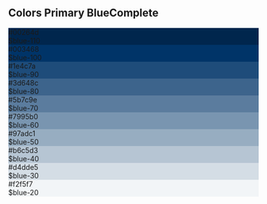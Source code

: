 <h2>Colors Primary Blue<span class="status complete">Complete</span></h2>
<div class="ndpl-component__colors ndpl-cf">
			<div class="ndpl-component__color-container">
				<div class="ndpl-component__color" style="background-color: rgb(0, 38, 77);">
					<div>
						#00264d<br>$blue-110
					</div>
				</div>
			</div><div class="ndpl-component__color-container">
				<div class="ndpl-component__color" style="background-color: rgb(0, 52, 104);">
					<div>
						#003468<br>$blue-100
					</div>
				</div>
			</div><div class="ndpl-component__color-container">
				<div class="ndpl-component__color" style="background-color: rgb(30, 76, 122);">
					<div>
						#1e4c7a<br>$blue-90
					</div>
				</div>
			</div><div class="ndpl-component__color-container">
				<div class="ndpl-component__color" style="background-color: rgb(61, 100, 140);">
					<div>
						#3d648c<br>$blue-80
					</div>
				</div>
			</div><div class="ndpl-component__color-container">
				<div class="ndpl-component__color" style="background-color: rgb(91, 124, 158);">
					<div>
						#5b7c9e<br>$blue-70
					</div>
				</div>
			</div><div class="ndpl-component__color-container">
				<div class="ndpl-component__color" style="background-color: rgb(121, 149, 176);">
					<div>
						#7995b0<br>$blue-60
					</div>
				</div>
			</div><div class="ndpl-component__color-container">
				<div class="ndpl-component__color" style="background-color: rgb(151, 173, 193);">
					<div>
						#97adc1<br>$blue-50
					</div>
				</div>
			</div><div class="ndpl-component__color-container">
				<div class="ndpl-component__color" style="background-color: rgb(182, 197, 211);">
					<div>
						#b6c5d3<br>$blue-40
					</div>
				</div>
			</div><div class="ndpl-component__color-container">
				<div class="ndpl-component__color" style="background-color: rgb(212, 221, 229);">
					<div class="ndpl-dark-text">
						#d4dde5<br>$blue-30
					</div>
				</div>
			</div><div class="ndpl-component__color-container">
				<div class="ndpl-component__color ndpl-apply-border ndpl-c-border" style="background-color: rgb(242, 245, 247);">
					<div class="ndpl-dark-text">
						#f2f5f7<br>$blue-20
					</div>
				</div>
			</div>
		</div>
